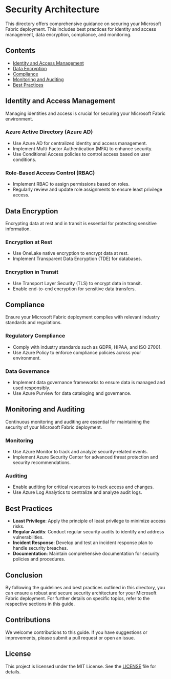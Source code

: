 # Security Architecture

This directory offers comprehensive guidance on securing your Microsoft Fabric deployment. This includes best practices for identity and access management, data encryption, compliance, and monitoring.

## Contents

- [Identity and Access Management](#identity-and-access-management)
- [Data Encryption](#data-encryption)
- [Compliance](#compliance)
- [Monitoring and Auditing](#monitoring-and-auditing)
- [Best Practices](#best-practices)

## Identity and Access Management

Managing identities and access is crucial for securing your Microsoft Fabric environment.

### Azure Active Directory (Azure AD)
- Use Azure AD for centralized identity and access management.
- Implement Multi-Factor Authentication (MFA) to enhance security.
- Use Conditional Access policies to control access based on user conditions.

### Role-Based Access Control (RBAC)
- Implement RBAC to assign permissions based on roles.
- Regularly review and update role assignments to ensure least privilege access.

## Data Encryption

Encrypting data at rest and in transit is essential for protecting sensitive information.

### Encryption at Rest
- Use OneLake native encryption to encrypt data at rest.
- Implement Transparent Data Encryption (TDE) for databases.

### Encryption in Transit
- Use Transport Layer Security (TLS) to encrypt data in transit.
- Enable end-to-end encryption for sensitive data transfers.

## Compliance

Ensure your Microsoft Fabric deployment complies with relevant industry standards and regulations.

### Regulatory Compliance
- Comply with industry standards such as GDPR, HIPAA, and ISO 27001.
- Use Azure Policy to enforce compliance policies across your environment.

### Data Governance
- Implement data governance frameworks to ensure data is managed and used responsibly.
- Use Azure Purview for data cataloging and governance.

## Monitoring and Auditing

Continuous monitoring and auditing are essential for maintaining the security of your Microsoft Fabric deployment.

### Monitoring
- Use Azure Monitor to track and analyze security-related events.
- Implement Azure Security Center for advanced threat protection and security recommendations.

### Auditing
- Enable auditing for critical resources to track access and changes.
- Use Azure Log Analytics to centralize and analyze audit logs.

## Best Practices

- **Least Privilege**: Apply the principle of least privilege to minimize access risks.
- **Regular Audits**: Conduct regular security audits to identify and address vulnerabilities.
- **Incident Response**: Develop and test an incident response plan to handle security breaches.
- **Documentation**: Maintain comprehensive documentation for security policies and procedures.

## Conclusion

By following the guidelines and best practices outlined in this directory, you can ensure a robust and secure security architecture for your Microsoft Fabric deployment. For further details on specific topics, refer to the respective sections in this guide.

## Contributions

We welcome contributions to this guide. If you have suggestions or improvements, please submit a pull request or open an issue.

## License

This project is licensed under the MIT License. See the [LICENSE](../LICENSE) file for details.
